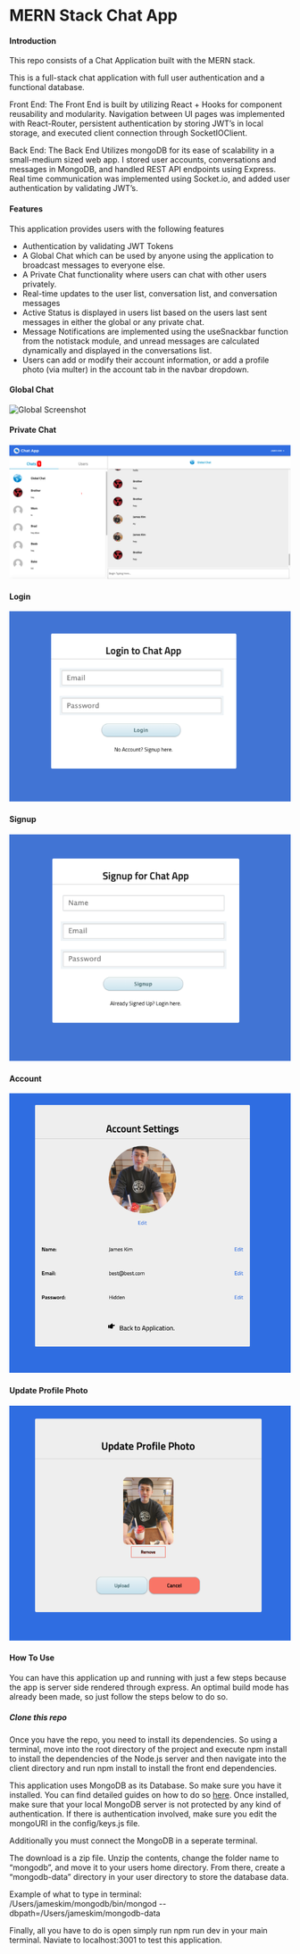 # MERN Stack Chat App  

#### Introduction

This repo consists of a Chat Application built with the MERN stack. 

This is a full-stack chat application with full user authentication and a functional database. 

Front End: The Front End is built by utilizing React + Hooks for component reusability and modularity. Navigation between UI pages was implemented with React-Router, persistent authentication by storing JWT’s in local storage, and executed client connection through SocketIOClient.

Back End: The Back End Utilizes mongoDB for its ease of scalability in a small-medium sized web app. I stored user accounts, conversations and messages in MongoDB, and handled REST API endpoints using Express. Real time communication was implemented using Socket.io, and added user authentication by validating JWT’s.

#### Features
This application provides users with the following features

- Authentication by validating JWT Tokens
- A Global Chat which can be used by anyone using the application to broadcast messages to everyone else.
- A Private Chat functionality where users can chat with other users privately.
- Real-time updates to the user list, conversation list, and conversation messages
- Active Status is displayed in users list based on the users last sent messages in either the global or any private chat. 
- Message Notifications are implemented using the useSnackbar function from the notistack module, and unread messages are calculated dynamically and displayed in the conversations list. 
- Users can add or modify their account information, or add a profile photo (via multer) in the account tab in the navbar dropdown. 


#### Global Chat 

![Global Screenshot](https://github.com/james2kim/chating-application/blob/main/assets/global-screenshot.png)



#### Private Chat 
![Private Screenshot](https://github.com/james2kim/chatting-application/blob/main/assets/private.png)



#### Login
![Login Screenshot](https://github.com/james2kim/chatting-application/blob/main/assets/login-screenshot.png)



#### Signup
![Signup Screenshot](https://github.com/james2kim/chatting-application/blob/main/assets/signup-screenshot.png)



#### Account
![Account Screenshot](https://github.com/james2kim/chatting-application/blob/main/assets/account-screenshot.png)



#### Update Profile Photo
![Update Profile Photo Screenshot](https://github.com/james2kim/chatting-application/blob/main/assets/updateaccount-screenshot.png)



#### How To Use

You can have this application up and running with just a few steps because the app is server side rendered through express. An optimal build mode has already been made, so just follow the steps below to do so.


##### Clone this repo
Once you have the repo, you need to install its dependencies. So using a terminal, move into the root directory of the project and execute npm install to install the dependencies of the Node.js server and then navigate into the client directory and run npm install to install the front end dependencies. 

This application uses MongoDB as its Database. So make sure you have it installed. You can find detailed guides on how to do so [here](https://docs.mongodb.com/manual/administration/install-community/). Once installed, make sure that your local MongoDB server is not protected by any kind of authentication. If there is authentication involved, make sure you edit the mongoURI in the config/keys.js file. 

Additionally you must connect the MongoDB in a seperate terminal. 

The download is a zip file. Unzip the contents, change the folder name to “mongodb”, and move it to your users home directory. From there, create a “mongodb-data” directory in your user directory to store the database data.

Example of what to type in terminal: 
/Users/jameskim/mongodb/bin/mongod --dbpath=/Users/jameskim/mongodb-data

Finally, all you have to do is open simply run npm run dev in your main terminal. Naviate to localhost:3001 to test this application. 

